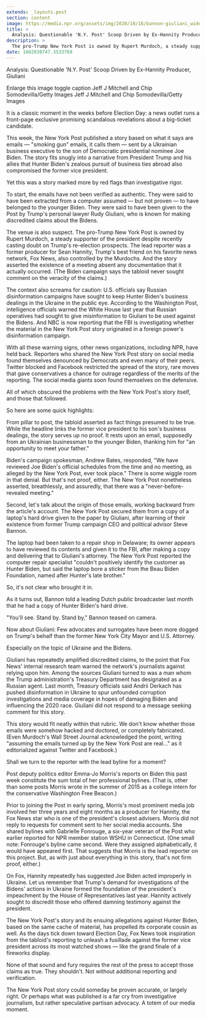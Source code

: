 ```yaml
--- 
extends: _layouts.post 
section: content 
image: https://media.npr.org/assets/img/2020/10/16/bannon-giuliani_wide-036bed1338ed44ce7a348b9fbe3b61c86c97d815.jpg?s=1400 
title: > 
  Analysis: Questionable 'N.Y. Post' Scoop Driven by Ex-Hannity Producer, Giuliani 
description: > 
  The pro-Trump New York Post is owned by Rupert Murdoch, a steady supporter of the president despite recently casting doubt on Trump's re-election prospects.And NBC is now reporting that the FBI is investigating whether the material in the New York Post story originated in a foreign power's disinformation campaign.Reporters who shared the New York Post story on social media found themselves denounced by Democrats and even many of their peers.The New York Post nonetheless asserted, breathlessly, and assuredly, that there was a "never-before-revealed meeting."The New York Post story could someday be proven accurate, or largely right. 
date: 1602938747.3533769 
--- 
```

Analysis: Questionable 'N.Y. Post' Scoop Driven by Ex-Hannity Producer, Giuliani

Enlarge this image toggle caption Jeff J Mitchell and Chip Somodevilla/Getty Images Jeff J Mitchell and Chip Somodevilla/Getty Images

It is a classic moment in the weeks before Election Day: a news outlet runs a front-page exclusive promising scandalous revelations about a big-ticket candidate.

This week, the New York Post published a story based on what it says are emails — "smoking gun" emails, it calls them — sent by a Ukrainian business executive to the son of Democratic presidential nominee Joe Biden. The story fits snugly into a narrative from President Trump and his allies that Hunter Biden's zealous pursuit of business ties abroad also compromised the former vice president.

Yet this was a story marked more by red flags than investigative rigor.

To start, the emails have not been verified as authentic. They were said to have been extracted from a computer assumed — but not proven — to have belonged to the younger Biden. They were said to have been given to the Post by Trump's personal lawyer Rudy Giuliani, who is known for making discredited claims about the Bidens.

The venue is also suspect. The pro-Trump New York Post is owned by Rupert Murdoch, a steady supporter of the president despite recently casting doubt on Trump's re-election prospects. The lead reporter was a former producer for Sean Hannity, Trump's best friend on his favorite news network, Fox News, also controlled by the Murdochs. And the story asserted the existence of a meeting absent any documentation that it actually occurred. (The Biden campaign says the tabloid never sought comment on the veracity of the claims.)

The context also screams for caution: U.S. officials say Russian disinformation campaigns have sought to keep Hunter Biden's business dealings in the Ukraine in the public eye. According to the Washington Post, intelligence officials warned the White House last year that Russian operatives had sought to give misinformation to Giuliani to be used against the Bidens. And NBC is now reporting that the FBI is investigating whether the material in the New York Post story originated in a foreign power's disinformation campaign.

With all these warning signs, other news organizations, including NPR, have held back. Reporters who shared the New York Post story on social media found themselves denounced by Democrats and even many of their peers. Twitter blocked and Facebook restricted the spread of the story, rare moves that gave conservatives a chance for outrage regardless of the merits of the reporting. The social media giants soon found themselves on the defensive.

All of which obscured the problems with the New York Post's story itself, and those that followed.

So here are some quick highlights:

From pillar to post, the tabloid asserted as fact things presumed to be true. While the headline links the former vice president to his son's business dealings, the story serves up no proof. It rests upon an email, supposedly from an Ukrainian businessman to the younger Biden, thanking him for "an opportunity to meet your father."

Biden's campaign spokesman, Andrew Bates, responded, "We have reviewed Joe Biden's official schedules from the time and no meeting, as alleged by the New York Post, ever took place." There is some wiggle room in that denial. But that's not proof, either. The New York Post nonetheless asserted, breathlessly, and assuredly, that there was a "never-before-revealed meeting."

Second, let's talk about the origin of those emails, working backward from the article's account. The New York Post secured them from a copy of a laptop's hard drive given to the paper by Giuliani, after learning of their existence from former Trump campaign CEO and political advisor Steve Bannon.

The laptop had been taken to a repair shop in Delaware; its owner appears to have reviewed its contents and given it to the FBI, after making a copy and delivering that to Giuliani's attorney. The New York Post reported the computer repair specialist "couldn't positively identify the customer as Hunter Biden, but said the laptop bore a sticker from the Beau Biden Foundation, named after Hunter's late brother."

So, it's not clear who brought it in.

As it turns out, Bannon told a leading Dutch public broadcaster last month that he had a copy of Hunter Biden's hard drive.

"You'll see. Stand by. Stand by," Bannon teased on camera.

Now about Giuliani: Few advocates and surrogates have been more dogged on Trump's behalf than the former New York City Mayor and U.S. Attorney.

Especially on the topic of Ukraine and the Bidens.

Giuliani has repeatedly amplified discredited claims, to the point that Fox News' internal research team warned the network's journalists against relying upon him. Among the sources Giuliani turned to was a man whom the Trump administration's Treasury Department has designated as a Russian agent. Last month, Treasury officials said Andrii Derkach has pushed disinformation in Ukraine to spur unfounded corruption investigations and media coverage in hopes of damaging Biden and influencing the 2020 race. Giuliani did not respond to a message seeking comment for this story.

This story would fit neatly within that rubric. We don't know whether those emails were somehow hacked and doctored, or completely fabricated. (Even Murdoch's Wall Street Journal acknowledged the point, writing "assuming the emails turned up by the New York Post are real..." as it editorialized against Twitter and Facebook.)

Shall we turn to the reporter with the lead byline for a moment?

Post deputy politics editor Emma-Jo Morris's reports on Biden this past week constitute the sum total of her professional bylines. (That is, other than some posts Morris wrote in the summer of 2015 as a college intern for the conservative Washington Free Beacon.)

Prior to joining the Post in early spring, Morris's most prominent media job involved her three years and eight months as a producer for Hannity, the Fox News star who is one of the president's closest advisers. Morris did not reply to requests for comment sent to her social media accounts. She shared bylines with Gabrielle Fonrouge, a six-year veteran of the Post who earlier reported for NPR member station WSHU in Connecticut. (One small note: Fonrouge's byline came second. Were they assigned alphabetically, it would have appeared first. That suggests that Morris is the lead reporter on this project. But, as with just about everything in this story, that's not firm proof, either.)

On Fox, Hannity repeatedly has suggested Joe Biden acted improperly in Ukraine. Let us remember that Trump's demand for investigations of the Bidens' actions in Ukraine formed the foundation of the president's impeachment by the House of Representatives last year. Hannity actively sought to discredit those who offered damning testimony against the president.

The New York Post's story and its ensuing allegations against Hunter Biden, based on the same cache of material, has propelled its corporate cousin as well. As the days tick down toward Election Day, Fox News took inspiration from the tabloid's reporting to unleash a fusillade against the former vice president across its most watched shows — like the grand finale of a fireworks display.

None of that sound and fury requires the rest of the press to accept those claims as true. They shouldn't. Not without additional reporting and verification.

The New York Post story could someday be proven accurate, or largely right. Or perhaps what was published is a far cry from investigative journalism, but rather speculative partisan advocacy. A totem of our media moment.